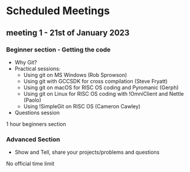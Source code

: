 # Scheduled Meetings

## meeting 1 - 21st of January 2023

### Beginner section - Getting the code

* Why Git?
* Practical sessions:
  * Using git on MS Windows (Rob Sprowson)
  * Using git with GCCSDK for cross compilation (Steve Fryatt)
  * Using git on macOS for RISC OS coding and Pyromanic (Gerph)
  * Using git on Linux for RISC OS coding with !OmniClient and Nettle (Paolo)
  * Using !SimpleGit on RISC OS (Cameron Cawley)
* Questions session

1 hour beginners section

### Advanced Section

* Show and Tell, share your projects/problems and questions

No official time limit
